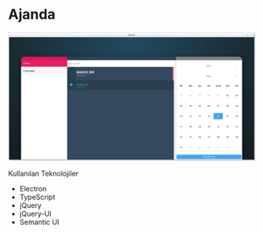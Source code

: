 # Ajanda

![Ajanda](resim/1.png)

Kullanılan Teknolojiler

- Electron
- TypeScript
- jQuery
- jQuery-UI
- Semantic UI